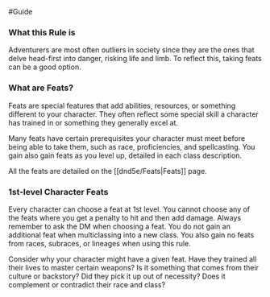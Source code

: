 #Guide
### What this Rule is
Adventurers are most often outliers in society since they are the ones that delve head-first into danger, risking life and limb. To reflect this, taking feats can be a good option.

### What are Feats?
Feats are special features that add abilities, resources, or something different to your character. They often reflect some special skill a character has trained in or something they generally excel at.

Many feats have certain prerequisites your character must meet before being able to take them, such as race, proficiencies, and spellcasting. You gain also gain feats as you level up, detailed in each class description.

All the feats are detailed on the [[dnd5e/Feats\|Feats]] page.

### 1st-level Character Feats
Every character can choose a feat at 1st level. You cannot choose any of the feats where you get a penalty to hit and then add damage. Always remember to ask the DM when choosing a feat. You do not gain an additional feat when multiclassing into a new class. You also gain no feats from races, subraces, or lineages when using this rule.

Consider why your character might have a given feat. Have they trained all their lives to master certain weapons? Is it something that comes from their culture or backstory? Did they pick it up out of necessity? Does it complement or contradict their race and class?